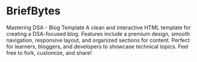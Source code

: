# BriefBytes
Mastering DSA - Blog Template A clean and interactive HTML template for creating a DSA-focused blog. Features include a premium design, smooth navigation, responsive layout, and organized sections for content. Perfect for learners, bloggers, and developers to showcase technical topics.  Feel free to fork, customize, and share!
